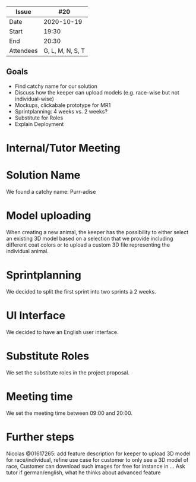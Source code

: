 | Issue| #20 |
| ------ | ------ |
| Date | 2020-10-19 |
| Start | 19:30 |
| End | 20:30 |
| Attendees | G, L, M, N, S, T |

## Goals
- Find catchy name for our solution
- Discuss how the keeper can upload models (e.g. race-wise but not individual-wise)
- Mockups, clickabale prototype for MR1
- Sprintplanning: 4 weeks vs. 2 weeks?
- Substitute for Roles
- Explain Deployment

# Internal/Tutor Meeting

# Solution Name
We found a catchy name: Purr-adise

# Model uploading
When creating a new animal, the keeper has the possibility to either select an existing 3D model based on a selection that we provide including different coat colors or to upload a custom 3D file representing the individual animal.

# Sprintplanning
We decided to split the first sprint into two sprints à 2 weeks.

# UI Interface
We decided to have an English user interface.

# Substitute Roles
We set the substitute roles in the project proposal.

# Meeting time
We set the meeting time between 09:00 and 20:00.

# Further steps
Nicolas @01617265: add feature description for keeper to upload 3D model for race/individual, refine use case for customer to only see a 3D model of race, Customer can download such images for free for instance in ...
Ask tutor if german/english, what he thinks about advanced feature
